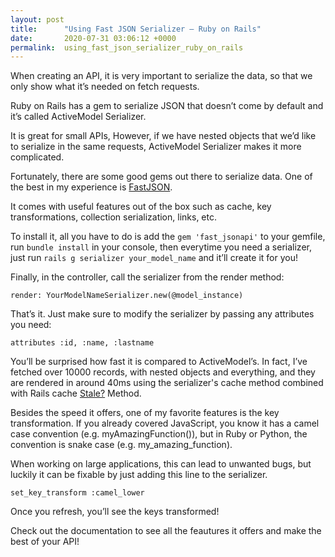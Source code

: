 ```yaml
---
layout: post
title:      "Using Fast JSON Serializer – Ruby on Rails"
date:       2020-07-31 03:06:12 +0000
permalink:  using_fast_json_serializer_ruby_on_rails
---
```



When creating an API, it is very important to serialize the data, so that we only show what it’s needed on fetch requests.

Ruby on Rails has a gem to serialize JSON that doesn’t come by default and it’s called ActiveModel Serializer.

It is great for small APIs, However, if we have nested objects that we’d like to serialize in the same requests, ActiveModel Serializer makes it more complicated.

Fortunately, there are some good gems out there to serialize data. One of the best in my experience is [FastJSON](https://github.com/Netflix/fast_jsonapi). 

It comes with useful features out of the box such as cache, key transformations, collection serialization, links, etc.

To install it, all you have to do is add the `gem 'fast_jsonapi'` to your gemfile, run `bundle install` in your console, then everytime you need a serializer, just run `rails g serializer your_model_name` and it’ll create it for you!

Finally, in the controller, call the serializer from the render method:

`render: YourModelNameSerializer.new(@model_instance)`

That’s it. Just make sure to modify the serializer by passing any attributes you need:

`attributes :id, :name, :lastname`

You’ll be surprised how fast it is compared to ActiveModel’s. In fact, I’ve fetched over 10000 records, with nested objects and everything, and they are rendered in around 40ms using the serializer's cache method combined with Rails cache [Stale?](https://github.com/Netflix/fast_jsonapi) Method.

Besides the speed it offers, one of my favorite features is the key transformation. If you already covered JavaScript, you know it has a camel case convention (e.g. myAmazingFunction()), but in Ruby or Python, the convention is snake case (e.g. my_amazing_function).

When working on large applications, this can lead to unwanted bugs, but luckily it can be fixable by just adding this line to the serializer.

```
set_key_transform :camel_lower
```

Once you refresh, you’ll see the keys transformed!

Check out the documentation to see all the feautures it offers and make the best of your API!

